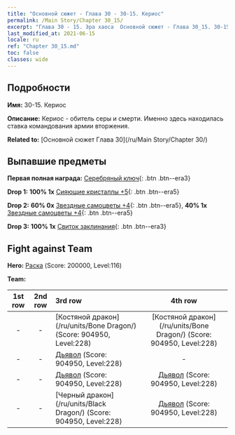 ```yaml
---
title: "Основной сюжет - Глава 30 - 30-15. Кериос"
permalink: /Main Story/Chapter 30_15/
excerpt: "Глава 30 - 15. Эра хаоса  Основной сюжет - Глава 30_15. 30-15. Кериос"
last_modified_at: 2021-06-15
locale: ru
ref: "Chapter 30_15.md"
toc: false
classes: wide
---
```


## Подробности

 **Имя:** 30-15. Кериос

 **Описание:** Кериос - обитель серы и смерти. Именно здесь находилась ставка командования армии вторжения.

 **Related to:** [Основной сюжет Глава 30](/ru/Main Story/Chapter 30/)

## Выпавшие предметы

 **Первая полная награда:** [Серебряный ключ](/ItemsRU/con_693/){: .btn .btn--era3}

 **Drop 1:** **100% 1x** [Сияющие кристаллы +5](/ItemsRU/mat_101/){: .btn .btn--era5}

 **Drop 2:** **60% 0x** [Звездные самоцветы +4](/ItemsRU/mat_93/){: .btn .btn--era5}, **40% 1x** [Звездные самоцветы +4](/ItemsRU/mat_93/){: .btn .btn--era5}

 **Drop 3:** **100% 1x** [Свиток заклинания](/ItemsRU/con_694/){: .btn .btn--era3}


## Fight against Team
 **Hero:** [Раска](/ru/heroes/Rashka/) (Score: 200000, Level:116)

 **Team:**


  | 1st row | 2nd row | 3rd row | 4th row |
  |:----:|:----:|:----|:----:|
  | - | - | [Костяной дракон](/ru/units/Bone Dragon/) (Score: 904950, Level:228)  | [Костяной дракон](/ru/units/Bone Dragon/) (Score: 904950, Level:228)  |
  | - | - | [Дьявол](/ru/units/Devil/) (Score: 904950, Level:228)  | - |
  | - | - | [Дьявол](/ru/units/Devil/) (Score: 904950, Level:228)  | [Дьявол](/ru/units/Devil/) (Score: 904950, Level:228)  |
  | - | - | [Черный дракон](/ru/units/Black Dragon/) (Score: 904950, Level:228)  | [Дьявол](/ru/units/Devil/) (Score: 904950, Level:228)  |


